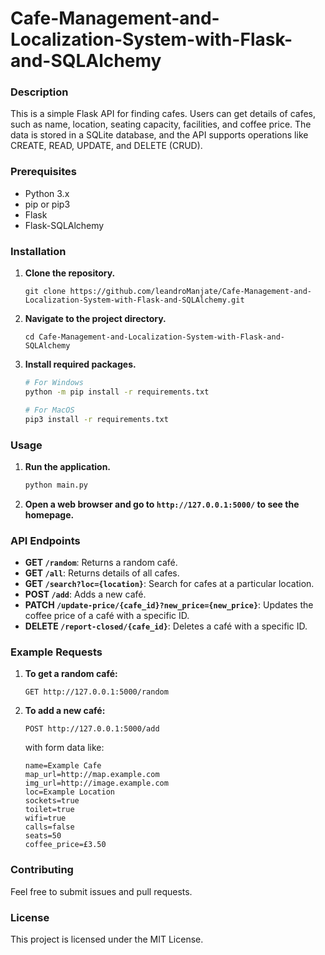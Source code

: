 # Cafe-Management-and-Localization-System-with-Flask-and-SQLAlchemy

### Description

This is a simple Flask API for finding cafes. Users can get details of cafes, such as name, location, seating capacity, facilities, and coffee price. The data is stored in a SQLite database, and the API supports operations like CREATE, READ, UPDATE, and DELETE (CRUD).

### Prerequisites

- Python 3.x
- pip or pip3
- Flask
- Flask-SQLAlchemy

### Installation

1. **Clone the repository.**
    ```
    git clone https://github.com/leandroManjate/Cafe-Management-and-Localization-System-with-Flask-and-SQLAlchemy.git
    ```
2. **Navigate to the project directory.**
    ```
    cd Cafe-Management-and-Localization-System-with-Flask-and-SQLAlchemy
    ```
3. **Install required packages.**
    ```bash
    # For Windows
    python -m pip install -r requirements.txt

    # For MacOS
    pip3 install -r requirements.txt
    ```

### Usage

1. **Run the application.**
    ```bash
    python main.py
    ```
2. **Open a web browser and go to `http://127.0.0.1:5000/` to see the homepage.**

### API Endpoints

- **GET `/random`**: Returns a random café.
- **GET `/all`**: Returns details of all cafes.
- **GET `/search?loc={location}`**: Search for cafes at a particular location.
- **POST `/add`**: Adds a new café.
- **PATCH `/update-price/{cafe_id}?new_price={new_price}`**: Updates the coffee price of a café with a specific ID.
- **DELETE `/report-closed/{cafe_id}`**: Deletes a café with a specific ID.

### Example Requests

1. **To get a random café:**
    ```http
    GET http://127.0.0.1:5000/random
    ```
2. **To add a new café:**
    ```http
    POST http://127.0.0.1:5000/add
    ```
    with form data like:
    ```plaintext
    name=Example Cafe
    map_url=http://map.example.com
    img_url=http://image.example.com
    loc=Example Location
    sockets=true
    toilet=true
    wifi=true
    calls=false
    seats=50
    coffee_price=£3.50
    ```

### Contributing

Feel free to submit issues and pull requests.

### License

This project is licensed under the MIT License.
